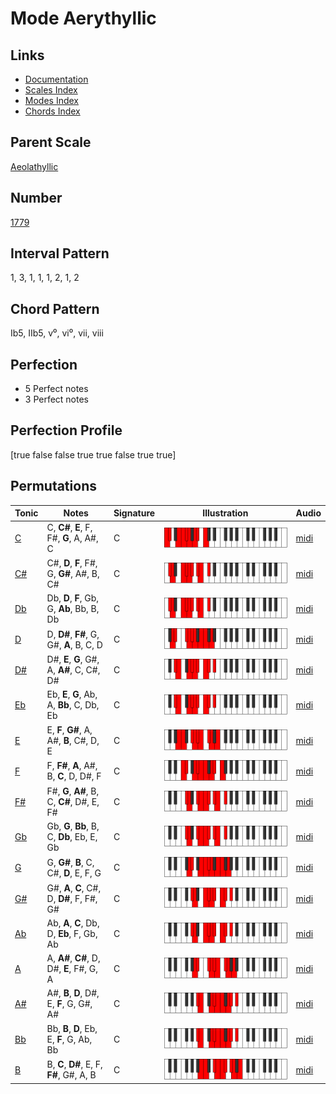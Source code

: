 # Mode Aerythyllic

## Links

- [Documentation](README.md)
- [Scales Index](Scales.md)
- [Modes Index](Modes.md)
- [Chords Index](Chords.md)

## Parent Scale

[Aeolathyllic](ScaleAeolathyllic.md)

## Number

[1779](https://ianring.com/musictheory/scales/1779)

## Interval Pattern

1, 3, 1, 1, 1, 2, 1, 2

## Chord Pattern

Ib5, IIb5, v⁰, vi⁰, vii, viii

## Perfection

- 5 Perfect notes
- 3 Perfect notes

## Perfection Profile

[true false false true true false true true]

## Permutations

| Tonic | Notes | Signature | Illustration | Audio |
|-------|-------|-----------|--------------|-------|
| [C](ModeCNaturalAerythyllic.md) | C, **C#**, **E**, F, F#, **G**, A, A#, C | C | ![CNaturalAerythyllic](ModeCNaturalAerythyllic.png) | [midi](https://github.com/edipermadi/music/blob/main/docs/ModeCNaturalAerythyllic.mid?raw=true) |
| [C#](ModeCSharpAerythyllic.md) | C#, **D**, **F**, F#, G, **G#**, A#, B, C# | C | ![CSharpAerythyllic](ModeCSharpAerythyllic.png) | [midi](https://github.com/edipermadi/music/blob/main/docs/ModeCSharpAerythyllic.mid?raw=true) |
| [Db](ModeDFlatAerythyllic.md) | Db, **D**, **F**, Gb, G, **Ab**, Bb, B, Db | C | ![DFlatAerythyllic](ModeDFlatAerythyllic.png) | [midi](https://github.com/edipermadi/music/blob/main/docs/ModeDFlatAerythyllic.mid?raw=true) |
| [D](ModeDNaturalAerythyllic.md) | D, **D#**, **F#**, G, G#, **A**, B, C, D | C | ![DNaturalAerythyllic](ModeDNaturalAerythyllic.png) | [midi](https://github.com/edipermadi/music/blob/main/docs/ModeDNaturalAerythyllic.mid?raw=true) |
| [D#](ModeDSharpAerythyllic.md) | D#, **E**, **G**, G#, A, **A#**, C, C#, D# | C | ![DSharpAerythyllic](ModeDSharpAerythyllic.png) | [midi](https://github.com/edipermadi/music/blob/main/docs/ModeDSharpAerythyllic.mid?raw=true) |
| [Eb](ModeEFlatAerythyllic.md) | Eb, **E**, **G**, Ab, A, **Bb**, C, Db, Eb | C | ![EFlatAerythyllic](ModeEFlatAerythyllic.png) | [midi](https://github.com/edipermadi/music/blob/main/docs/ModeEFlatAerythyllic.mid?raw=true) |
| [E](ModeENaturalAerythyllic.md) | E, **F**, **G#**, A, A#, **B**, C#, D, E | C | ![ENaturalAerythyllic](ModeENaturalAerythyllic.png) | [midi](https://github.com/edipermadi/music/blob/main/docs/ModeENaturalAerythyllic.mid?raw=true) |
| [F](ModeFNaturalAerythyllic.md) | F, **F#**, **A**, A#, B, **C**, D, D#, F | C | ![FNaturalAerythyllic](ModeFNaturalAerythyllic.png) | [midi](https://github.com/edipermadi/music/blob/main/docs/ModeFNaturalAerythyllic.mid?raw=true) |
| [F#](ModeFSharpAerythyllic.md) | F#, **G**, **A#**, B, C, **C#**, D#, E, F# | C | ![FSharpAerythyllic](ModeFSharpAerythyllic.png) | [midi](https://github.com/edipermadi/music/blob/main/docs/ModeFSharpAerythyllic.mid?raw=true) |
| [Gb](ModeGFlatAerythyllic.md) | Gb, **G**, **Bb**, B, C, **Db**, Eb, E, Gb | C | ![GFlatAerythyllic](ModeGFlatAerythyllic.png) | [midi](https://github.com/edipermadi/music/blob/main/docs/ModeGFlatAerythyllic.mid?raw=true) |
| [G](ModeGNaturalAerythyllic.md) | G, **G#**, **B**, C, C#, **D**, E, F, G | C | ![GNaturalAerythyllic](ModeGNaturalAerythyllic.png) | [midi](https://github.com/edipermadi/music/blob/main/docs/ModeGNaturalAerythyllic.mid?raw=true) |
| [G#](ModeGSharpAerythyllic.md) | G#, **A**, **C**, C#, D, **D#**, F, F#, G# | C | ![GSharpAerythyllic](ModeGSharpAerythyllic.png) | [midi](https://github.com/edipermadi/music/blob/main/docs/ModeGSharpAerythyllic.mid?raw=true) |
| [Ab](ModeAFlatAerythyllic.md) | Ab, **A**, **C**, Db, D, **Eb**, F, Gb, Ab | C | ![AFlatAerythyllic](ModeAFlatAerythyllic.png) | [midi](https://github.com/edipermadi/music/blob/main/docs/ModeAFlatAerythyllic.mid?raw=true) |
| [A](ModeANaturalAerythyllic.md) | A, **A#**, **C#**, D, D#, **E**, F#, G, A | C | ![ANaturalAerythyllic](ModeANaturalAerythyllic.png) | [midi](https://github.com/edipermadi/music/blob/main/docs/ModeANaturalAerythyllic.mid?raw=true) |
| [A#](ModeASharpAerythyllic.md) | A#, **B**, **D**, D#, E, **F**, G, G#, A# | C | ![ASharpAerythyllic](ModeASharpAerythyllic.png) | [midi](https://github.com/edipermadi/music/blob/main/docs/ModeASharpAerythyllic.mid?raw=true) |
| [Bb](ModeBFlatAerythyllic.md) | Bb, **B**, **D**, Eb, E, **F**, G, Ab, Bb | C | ![BFlatAerythyllic](ModeBFlatAerythyllic.png) | [midi](https://github.com/edipermadi/music/blob/main/docs/ModeBFlatAerythyllic.mid?raw=true) |
| [B](ModeBNaturalAerythyllic.md) | B, **C**, **D#**, E, F, **F#**, G#, A, B | C | ![BNaturalAerythyllic](ModeBNaturalAerythyllic.png) | [midi](https://github.com/edipermadi/music/blob/main/docs/ModeBNaturalAerythyllic.mid?raw=true) |
